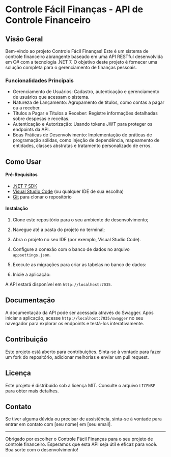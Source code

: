 # Controle Fácil Finanças - API de Controle Financeiro

## Visão Geral

Bem-vindo ao projeto Controle Fácil Finanças! Este é um sistema de controle financeiro abrangente baseado em uma API RESTful desenvolvida em C# com a tecnologia .NET 7. O objetivo deste projeto é fornecer uma solução completa para o gerenciamento de finanças pessoais.

### Funcionalidades Principais

- Gerenciamento de Usuários: Cadastro, autenticação e gerenciamento de usuários que acessam o sistema.
- Natureza de Lançamento: Agrupamento de títulos, como contas a pagar ou a receber.
- Títulos a Pagar e Títulos a Receber: Registre informações detalhadas sobre despesas e receitas.
- Autenticação e Autorização: Usando tokens JWT para proteger os endpoints da API.
- Boas Práticas de Desenvolvimento: Implementação de práticas de programação sólidas, como injeção de dependência, mapeamento de entidades, classes abstratas e tratamento personalizado de erros.

## Como Usar

#### Pré-Requisitos

- [.NET 7 SDK](https://dotnet.microsoft.com/download/dotnet/7.0)
- [Visual Studio Code](https://code.visualstudio.com/) (ou qualquer IDE de sua escolha)
- [Git](https://git-scm.com/) para clonar o repositório

#### Instalação

1. Clone este repositório para o seu ambiente de desenvolvimento;

2. Navegue até a pasta do projeto no terminal;

3. Abra o projeto no seu IDE (por exemplo, Visual Studio Code).

4. Configure a conexão com o banco de dados no arquivo `appsettings.json`.

5. Execute as migrações para criar as tabelas no banco de dados:

6. Inicie a aplicação:


A API estará disponível em `http://localhost:7035`.

## Documentação

A documentação da API pode ser acessada através do Swagger. Após iniciar a aplicação, acesse `http://localhost:7035/swagger` no seu navegador para explorar os endpoints e testá-los interativamente.

## Contribuição

Este projeto está aberto para contribuições. Sinta-se à vontade para fazer um fork do repositório, adicionar melhorias e enviar um pull request.

## Licença

Este projeto é distribuído sob a licença MIT. Consulte o arquivo `LICENSE` para obter mais detalhes.

## Contato

Se tiver alguma dúvida ou precisar de assistência, sinta-se à vontade para entrar em contato com [seu nome] em [seu email].

---

Obrigado por escolher o Controle Fácil Finanças para o seu projeto de controle financeiro. Esperamos que esta API seja útil e eficaz para você. Boa sorte com o desenvolvimento!






